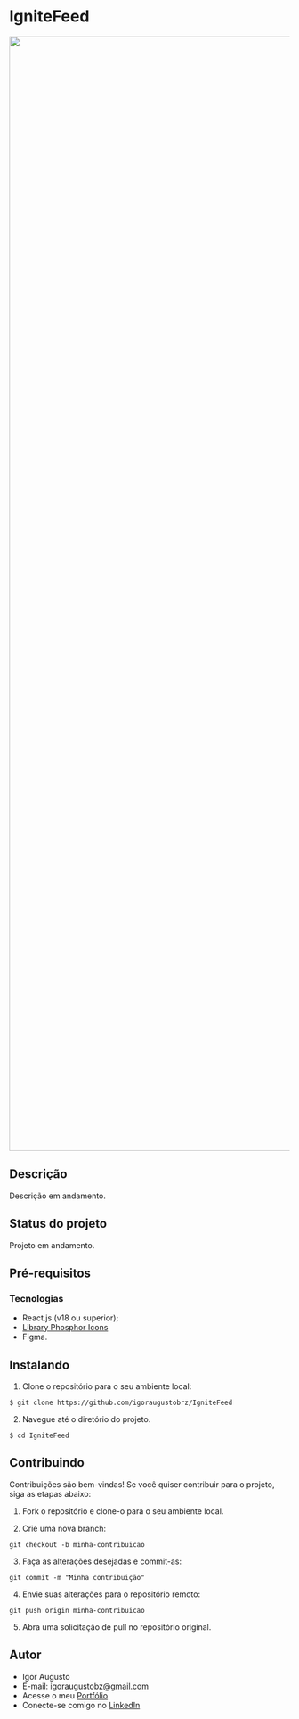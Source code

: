 # IgniteFeed

<div align="center">
<img src="assets/preview.png" width="2000px" alt="Imagem do site" title="Imagem do site"/>
</div>

## Descrição

Descrição em andamento.

## Status do projeto

Projeto em andamento.

## Pré-requisitos

### Tecnologias

- React.js (v18 ou superior);
- [Library Phosphor Icons](https://github.com/phosphor-icons/homepage)
- Figma.

## Instalando

1. Clone o repositório para o seu ambiente local:

```
$ git clone https://github.com/igoraugustobrz/IgniteFeed
```

2. Navegue até o diretório do projeto.

```
$ cd IgniteFeed
```

## Contribuindo

Contribuições são bem-vindas! Se você quiser contribuir para o projeto, siga as etapas abaixo:

1. Fork o repositório e clone-o para o seu ambiente local.

2. Crie uma nova branch:

```
git checkout -b minha-contribuicao
```

3. Faça as alterações desejadas e commit-as:

```
git commit -m "Minha contribuição"
```

4. Envie suas alterações para o repositório remoto:

```
git push origin minha-contribuicao
```

5. Abra uma solicitação de pull no repositório original.

## Autor

- Igor Augusto
- E-mail: igoraugustobz@gmail.com
- Acesse o meu [Portfólio](https://iaugusto.vercel.app/)
- Conecte-se comigo no [LinkedIn](https://www.linkedin.com/in/igorbrz/)
